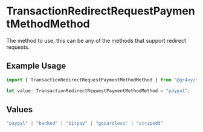 # TransactionRedirectRequestPaymentMethodMethod

The method to use, this can be any of the methods that
support redirect requests.

## Example Usage

```typescript
import { TransactionRedirectRequestPaymentMethodMethod } from "@gr4vy/sdk/models/components";

let value: TransactionRedirectRequestPaymentMethodMethod = "paypal";
```

## Values

```typescript
"paypal" | "banked" | "bitpay" | "gocardless" | "stripedd"
```